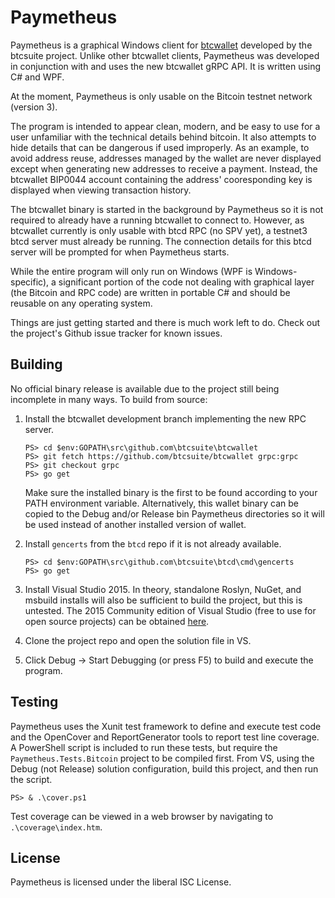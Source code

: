 # Paymetheus

Paymetheus is a graphical Windows client for
[btcwallet](https://github.com/btcsuite/btcwallet) developed by the btcsuite
project.  Unlike other btcwallet clients, Paymetheus was developed in
conjunction with and uses the new btcwallet gRPC API. It is written using C# and
WPF.

At the moment, Paymetheus is only usable on the Bitcoin testnet network (version
3).

The program is intended to appear clean, modern, and be easy to use for a user
unfamiliar with the technical details behind bitcoin.  It also attempts to hide
details that can be dangerous if used improperly.  As an example, to avoid
address reuse, addresses managed by the wallet are never displayed except when
generating new addresses to receive a payment.  Instead, the btcwallet BIP0044
account containing the address' cooresponding key is displayed when viewing
transaction history.

The btcwallet binary is started in the background by Paymetheus so it is not
required to already have a running btcwallet to connect to.  However, as
btcwallet currently is only usable with btcd RPC (no SPV yet), a testnet3 btcd
server must already be running.  The connection details for this btcd server
will be prompted for when Paymetheus starts.

While the entire program will only run on Windows (WPF is Windows-specific), a
significant portion of the code not dealing with graphical layer (the Bitcoin
and RPC code) are written in portable C# and should be reusable on any operating
system.

Things are just getting started and there is much work left to do.  Check out
the project's Github issue tracker for known issues.

## Building

No official binary release is available due to the project still being
incomplete in many ways.  To build from source:

1. Install the btcwallet development branch implementing the new RPC server.

   ```
   PS> cd $env:GOPATH\src\github.com\btcsuite\btcwallet
   PS> git fetch https://github.com/btcsuite/btcwallet grpc:grpc
   PS> git checkout grpc
   PS> go get
   ```

   Make sure the installed binary is the first to be found according to your
   PATH environment variable.  Alternatively, this wallet binary can be copied
   to the Debug and/or Release bin Paymetheus directories so it will be used
   instead of another installed version of wallet.

2. Install `gencerts` from the `btcd` repo if it is not already available.

   ```
   PS> cd $env:GOPATH\src\github.com\btcsuite\btcd\cmd\gencerts
   PS> go get
   ```

3. Install Visual Studio 2015.  In theory, standalone Roslyn, NuGet, and msbuild
   installs will also be sufficient to build the project, but this is untested.
   The 2015 Community edition of Visual Studio (free to use for open source
   projects) can be obtained [here](https://www.visualstudio.com/en-us/products/visual-studio-community-vs.aspx).

4. Clone the project repo and open the solution file in VS.

5. Click Debug -> Start Debugging (or press F5) to build and execute the
   program.

## Testing

Paymetheus uses the Xunit test framework to define and execute test code and the
OpenCover and ReportGenerator tools to report test line coverage.  A PowerShell
script is included to run these tests, but require the
`Paymetheus.Tests.Bitcoin` project to be compiled first.  From VS, using the
Debug (not Release) solution configuration, build this project, and then run the
script.

```
PS> & .\cover.ps1
```

Test coverage can be viewed in a web browser by navigating to
`.\coverage\index.htm`.

## License

Paymetheus is licensed under the liberal ISC License.
